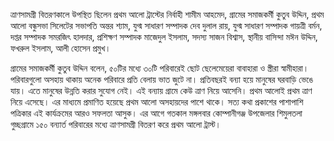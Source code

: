 ত্রাণসামগ্রী বিতরণকালে উপস্থিত ছিলেন প্রথম আলো ট্রাস্টের নির্বাহী শামীম আহমেদ, গ্রামের সমাজকর্মী কুতুব উদ্দিন, প্রথম আলো বন্ধুসভা সিলেটের সভাপতি অন্তর শ্যাম, যুগ্ম সাধারণ সম্পাদক দেব দুলাল রায়, যুগ্ম সাধারণ সম্পাদক গায়ত্রী বর্মন, দপ্তর সম্পাদক সমরজিৎ হালদার, প্রশিক্ষণ সম্পাদক মাজেদুল ইসলাম, সদস্য সাজন বিশ্বাস, স্থানীয় বাসিন্দা মঈন উদ্দিন, ফখরুল ইসলাম, আলী হোসেন প্রমুখ।

গ্রামের সমাজকর্মী কুতুব উদ্দিন বলেন, ৫০টির মধ্যে ৩০টি পরিবারেই ছোট ছেলেমেয়েরা বাবাহারা ও স্ত্রীরা স্বামীহারা। পরিবারগুলো অসহায় থাকায় অনেক পরিবারে প্রতি বেলায় ভাত জুটে না। প্রতিবছরই বন্যা হয়ে মানুষের ঘরবাড়ি ভেঙে যায়। এতে মানুষের উন্নতি করার সুযোগ নেই। এই বন্যায় গ্রামে কেউ ত্রাণ নিয়ে আসেনি। প্রথম আলোই প্রথম ত্রাণ নিয়ে এসেছে। এর মাধ্যমে প্রমাণিত হয়েছে প্রথম আলো অসহায়দের পাশে থাকে। সত্য কথা প্রকাশের পাশাপাশি পত্রিকার এই কার্যক্রমের আরও সফলতা আসুক। এর আগে গতকাল মঙ্গলবার কোম্পানীগঞ্জ উপজেলার শিমুলতলা গুচ্ছগ্রামে ১৫০ বন্যার্ত পরিবারের মধ্যে ত্রাণসামগ্রী বিতরণ করে প্রথম আলো ট্রাস্ট।
